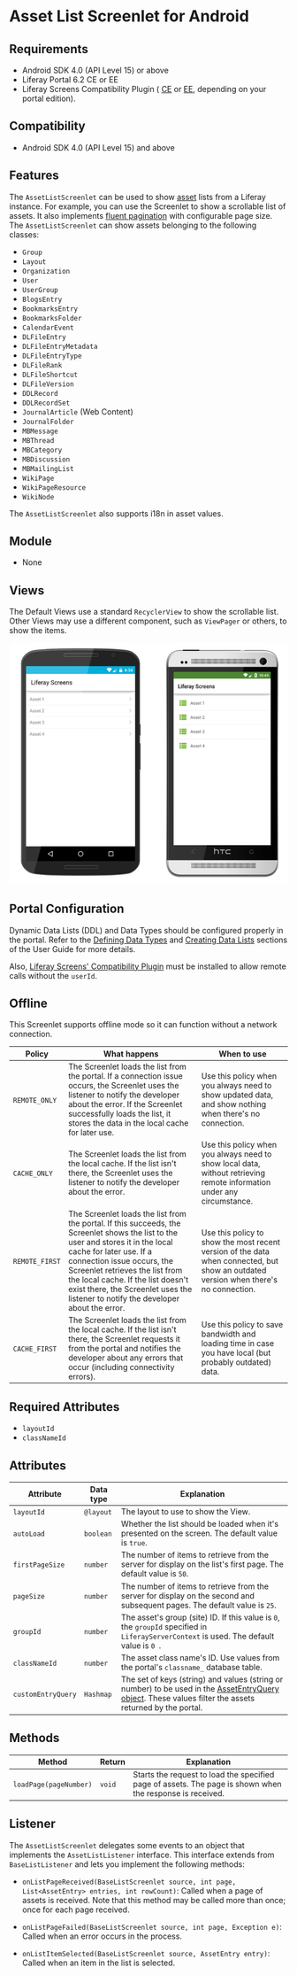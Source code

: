 # Asset List Screenlet for Android [](id=assetlistscreenlet-for-android)

## Requirements [](id=requirements)

- Android SDK 4.0 (API Level 15) or above
- Liferay Portal 6.2 CE or EE
- Liferay Screens Compatibility Plugin (
  [CE](http://www.liferay.com/marketplace/-/mp/application/54365664) or 
  [EE](http://www.liferay.com/marketplace/-/mp/application/54369726), 
  depending on your portal edition). 

## Compatibility [](id=compatibility)

- Android SDK 4.0 (API Level 15) and above

## Features [](id=features)

The `AssetListScreenlet` can be used to show [asset](/tutorials/-/knowledge_base/6-2/asset-framework) 
lists from a Liferay instance. For example, you can use the Screenlet to show a 
scrollable list of assets. It also implements [fluent pagination](http://www.iosnomad.com/blog/2014/4/21/fluent-pagination) 
with configurable page size. The `AssetListScreenlet` can show assets belonging 
to the following classes:

- `Group`
- `Layout`
- `Organization`
- `User`
- `UserGroup`
- `BlogsEntry`
- `BookmarksEntry`
- `BookmarksFolder`
- `CalendarEvent`
- `DLFileEntry`
- `DLFileEntryMetadata`
- `DLFileEntryType`
- `DLFileRank`
- `DLFileShortcut`
- `DLFileVersion`
- `DDLRecord`
- `DDLRecordSet`
- `JournalArticle` (Web Content)
- `JournalFolder`
- `MBMessage`
- `MBThread`
- `MBCategory`
- `MBDiscussion`
- `MBMailingList`
- `WikiPage`
- `WikiPageResource`
- `WikiNode`

The `AssetListScreenlet` also supports i18n in asset values.

## Module [](id=module)

- None

## Views [](id=views)

The Default Views use a standard `RecyclerView` to show the scrollable list. 
Other Views may use a different component, such as `ViewPager` or others, to 
show the items.

![`AssetListScreenlet` using the Default and Material Viewsets.](../../images/screens-android-assetlist.png)

## Portal Configuration [](id=portal-configuration)

Dynamic Data Lists (DDL) and Data Types should be configured properly in the 
portal. Refer to the [Defining Data Types](/portal/-/knowledge_base/6-2/building-a-list-platform-in-liferay-and-defining-data-) 
and [Creating Data Lists](/portal/-/knowledge_base/6-2/creating-data-lists) 
sections of the User Guide for more details.

Also, [Liferay Screens' Compatibility Plugin](https://github.com/liferay/liferay-screens/tree/master/portal) 
must be installed to allow remote calls without the `userId`.

## Offline [](id=offline)

This Screenlet supports offline mode so it can function without a network 
connection. 

| Policy | What happens | When to use |
|--------|--------------|-------------|
| `REMOTE_ONLY` | The Screenlet loads the list from the portal. If a connection issue occurs, the Screenlet uses the listener to notify the developer about the error. If the Screenlet successfully loads the list, it stores the data in the local cache for later use. | Use this policy when you always need to show updated data, and show nothing when there's no connection. |
| `CACHE_ONLY` | The Screenlet loads the list from the local cache. If the list isn't there, the Screenlet uses the listener to notify the developer about the error. | Use this policy when you always need to show local data, without retrieving remote information under any circumstance. |
| `REMOTE_FIRST` | The Screenlet loads the list from the portal. If this succeeds, the Screenlet shows the list to the user and stores it in the local cache for later use. If a connection issue occurs, the Screenlet retrieves the list from the local cache. If the list doesn't exist there, the Screenlet uses the listener to notify the developer about the error. | Use this policy to show the most recent version of the data when connected, but show an outdated version when there's no connection. |
| `CACHE_FIRST` | The Screenlet loads the list from the local cache. If the list isn't there, the Screenlet requests it from the portal and notifies the developer about any errors that occur (including connectivity errors). | Use this policy to save bandwidth and loading time in case you have local (but probably outdated) data. |

## Required Attributes [](id=required-attributes)

- `layoutId`
- `classNameId`

## Attributes [](id=attributes)

| Attribute | Data type | Explanation |
|-----------|-----------|-------------| 
| `layoutId` | `@layout` | The layout to use to show the View.|
| `autoLoad` | `boolean` | Whether the list should be loaded when it's presented on the screen. The default value is `true`. |
| `firstPageSize` | `number` | The number of items to retrieve from the server for display on the list's first page. The default value is `50`. |
| `pageSize` | `number` | The number of items to retrieve from the server for display on the second and subsequent pages. The default value is `25`. |
| `groupId` | `number` | The asset's group (site) ID. If this value is `0`, the `groupId` specified in `LiferayServerContext` is used. The default value is `0 `. |
| `classNameId` | `number` | The asset class name's ID. Use values from the portal's `classname_` database table. |
| `customEntryQuery` | `Hashmap` | The set of keys (string) and values (string or number) to be used in the [AssetEntryQuery object](/portal/6.2/javadocs/com/liferay/portlet/asset/service/persistence/AssetEntryQuery.html). These values filter the assets returned by the portal.|

## Methods [](id=methods)

| Method | Return | Explanation |
|-----------|-----------|-------------| 
| `loadPage(pageNumber)` | `void` | Starts the request to load the specified page of assets. The page is shown when the response is received. |

## Listener [](id=listener)

The `AssetListScreenlet` delegates some events to an object that implements the 
`AssetListListener` interface. This interface extends from `BaseListListener` 
and lets you implement the following methods:

- `onListPageReceived(BaseListScreenlet source, int page, List<AssetEntry> entries, int rowCount)`: 
  Called when a page of assets is received. Note that this method may be called 
  more than once; once for each page received. 

- `onListPageFailed(BaseListScreenlet source, int page, Exception e)`: Called 
  when an error occurs in the process. 

- `onListItemSelected(BaseListScreenlet source, AssetEntry entry)`: Called when 
  an item in the list is selected. 
